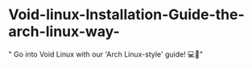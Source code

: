 # Void-linux-Installation-Guide-the-arch-linux-way-
" Go into Void Linux with our 'Arch Linux-style' guide! 💻🐧"
